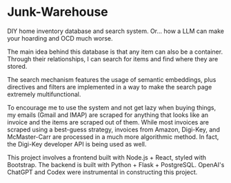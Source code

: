 # Junk-Warehouse

DIY home inventory database and search system. Or... how a LLM can make your hoarding and OCD much worse.

The main idea behind this database is that any item can also be a container. Through their relationships, I can search for items and find where they are stored.

The search mechanism features the usage of semantic embeddings, plus directives and filters are implemented in a way to make the search page extremely multifunctional.

To encourage me to use the system and not get lazy when buying things, my emails (Gmail and IMAP) are scraped for anything that looks like an invoice and the items are scraped out of them. While most invoices are scraped using a best-guess strategy, invoices from Amazon, Digi-Key, and McMaster-Carr are processed in a much more algorithmic method. In fact, the Digi-Key developer API is being used as well.

This project involves a frontend built with Node.js + React, styled with Bootstrap. The backend is built with Python + Flask + PostgreSQL. OpenAI's ChatGPT and Codex were instrumental in constructing this project.
